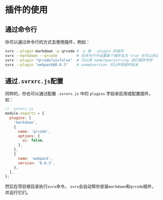 # 插件的使用

## 通过命令行

你可以通过命令行的方式去使用插件，例如：

```bash
svrx --plugin markdown -p qrcode # -p 是 --plugin 的缩写
svrx --markdown --qrcode         # 在命令行中设置某个插件名为 true 也可以快速开启一个插件
svrx --plugin "qrcode?ui=false"  # 可以用 name?querystring 进行插件传参
svrx --plugin "webpack@0.0.3"    # name@version 可以声明插件版本
```

## 通过`.svrxrc.js`配置

同样的，你也可以通过配置 `.svrxrc.js` 中的 `plugins` 字段来启用或配置插件，如：

```js
// .svrxrc.js
module.exports = {
  plugins: [
    'markdown',
    {
      name: 'qrcode',
      options: {
        ui: false,
      },
    },
    {
      name: 'webpack',
      version: '0.0.3',
    },
  ],
};
```

然后在项目根目录执行`svrx`命令， `svrx`会自动帮你安装`markdown`和`qrcode`插件，并运行它们。

